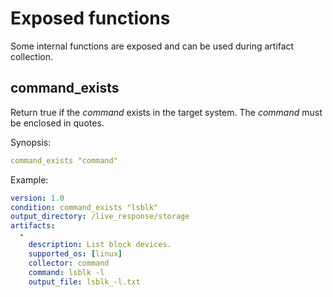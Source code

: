# Exposed functions

Some internal functions are exposed and can be used during artifact collection.

## command_exists

Return true if the *command* exists in the target system. The *command* must be enclosed in quotes.

Synopsis:

```yaml
command_exists "command"
```

Example:

```yaml
version: 1.0
condition: command_exists "lsblk"
output_directory: /live_response/storage
artifacts:
  -
    description: List block devices.
    supported_os: [linux]
    collector: command
    command: lsblk -l
    output_file: lsblk_-l.txt
```
